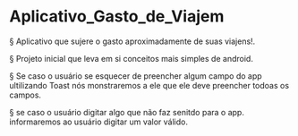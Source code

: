 # Aplicativo_Gasto_de_Viajem
§ Aplicativo que sujere o gasto aproximadamente de suas viajens!.

§ Projeto inicial que leva em si conceitos mais simples de android.

§ Se caso o usuário se esquecer de preencher algum campo do app
ultilizando Toast nós monstraremos a ele que ele deve preencher todoas os campos.

§ se caso o usuário digitar algo que não faz senitdo para o app.
informaremos ao usuário digitar um valor válido.
